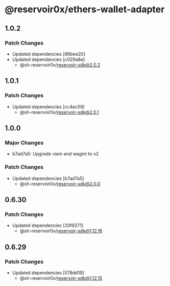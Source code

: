 # @reservoir0x/ethers-wallet-adapter

## 1.0.2

### Patch Changes

- Updated dependencies [96bee20]
- Updated dependencies [c029a8e]
  - @sh-reservoir0x/reservoir-sdk@2.0.2

## 1.0.1

### Patch Changes

- Updated dependencies [cc4ec58]
  - @sh-reservoir0x/reservoir-sdk@2.0.1

## 1.0.0

### Major Changes

- b7ad7a5: Upgrade viem and wagmi to v2

### Patch Changes

- Updated dependencies [b7ad7a5]
  - @sh-reservoir0x/reservoir-sdk@2.0.0

## 0.6.30

### Patch Changes

- Updated dependencies [20f9271]
  - @sh-reservoir0x/reservoir-sdk@1.12.16

## 0.6.29

### Patch Changes

- Updated dependencies [578dd19]
  - @sh-reservoir0x/reservoir-sdk@1.12.15
